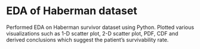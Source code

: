 # EDA of Haberman dataset
Performed EDA on Haberman survivor dataset using Python. Plotted  various  visualizations  such  as  1-D  scatter  plot,  2-D  scatter  plot,  PDF,  CDF  and  derived  conclusions  which suggest the patient’s survivability rate.
